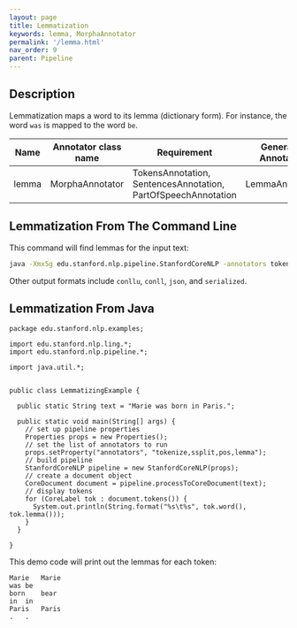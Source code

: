 ```yaml
---
layout: page
title: Lemmatization
keywords: lemma, MorphaAnnotator 
permalink: '/lemma.html'
nav_order: 9
parent: Pipeline
---
```


## Description

Lemmatization maps a word to its lemma (dictionary form). For instance, the word `was` is mapped to the word `be`.

| Name | Annotator class name | Requirement | Generated Annotation | Description |
| --- | --- | --- | --- | --- |
| lemma | MorphaAnnotator | TokensAnnotation, SentencesAnnotation, PartOfSpeechAnnotation | LemmaAnnotation | Determine lemmas for each token. |


## Lemmatization From The Command Line

This command will find lemmas for the input text:

```bash
java -Xmx5g edu.stanford.nlp.pipeline.StanfordCoreNLP -annotators tokenize,ssplit,pos,lemma -file input.txt
```

Other output formats include `conllu`, `conll`, `json`, and `serialized`.

## Lemmatization From Java

```
package edu.stanford.nlp.examples;

import edu.stanford.nlp.ling.*;
import edu.stanford.nlp.pipeline.*;

import java.util.*;


public class LemmatizingExample {

  public static String text = "Marie was born in Paris.";

  public static void main(String[] args) {
    // set up pipeline properties
    Properties props = new Properties();
    // set the list of annotators to run
    props.setProperty("annotators", "tokenize,ssplit,pos,lemma");
    // build pipeline
    StanfordCoreNLP pipeline = new StanfordCoreNLP(props);
    // create a document object
    CoreDocument document = pipeline.processToCoreDocument(text);
    // display tokens
    for (CoreLabel tok : document.tokens()) {
      System.out.println(String.format("%s\t%s", tok.word(), tok.lemma()));
    }
  }

}
```

This demo code will print out the lemmas for each token:

```
Marie	Marie
was	be
born	bear
in	in
Paris	Paris
.	.
```
